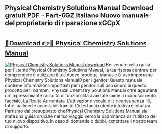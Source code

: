 ## Physical Chemistry Solutions Manual Download gratuit PDF - Part-6GZ Italiano Nuovo manuale del proprietario di riparazione xGCpX

# <h2><a href="http://dfaczpf.blite.top/?on=Physical+Chemistry+Solutions+Manual">🔗Download 👉🔴 Physical Chemistry Solutions Manual</a></h2>

[![Physical Chemistry Solutions Manual download](https://i.imgur.com/lujVjoI.png)](http://dfaczpf.blite.top/?on=Physical+Chemistry+Solutions+Manual)
Benvenuto nella guida per l'utente Physical Chemistry Solutions Manual, la tua risorsa centrale per comprendere e utilizzare il tuo nuovo prodotto. Manuale D'uso importante Physical Chemistry Solutions ManualD per i genitori Questo manuale contiene informazioni importanti per i genitori sull'uso sicuro di questo prodotto per i bambini. Physical Chemistry Solutions Manual offre agli utenti un'impressionante raccolta di funzionalità avanzate come il riconoscimento facciale, La Realtà Aumentata, L'attivazione vocale e la ricarica senza fili, tutte facilmente accessibili tramite L'interfaccia utente intuitiva e intuitiva. Partiamo dal presupposto che Physical Chemistry Solutions Manual sia stata una guida cruciale nel tuo viaggio verso la padronanza dell'utilizzo del tuo nuovo dispositivo. In caso di domande o dubbi, contattare il nostro team di supporto.
